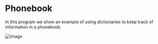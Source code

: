 # Phonebook

In this program we show an example of using dictionaries to keep track of information in a phonebook. 

![image](https://github.com/Trilochna/Code-In-Place-By-Stanford-University/assets/97858274/7a7ad120-9322-4d16-8a5f-f0d79d8afa59)

